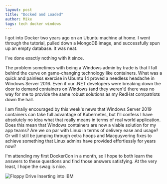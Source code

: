 ```yaml
---
layout: post
title: "Docked and Loaded"
author: Mike
tags: tech docker windows
---
```


I got into Docker two years ago on an Ubuntu machine at home. I went through the tutorial, pulled down a MongoDB image, and successfully spun up an empty database. It was neat. 

I've done exactly nothing with it since. 

The problem sometimes with being a Windows admin by trade is that I fall behind the curve on game-changing technology like containers. What was a quick and painless exercise in Ubuntu 14 proved a needless headache in Windows Server 2016. Even if our .NET developers were breaking down the door to demand containers on Windows (and they weren't) there was no way for me to provide the same robust solutions as my RedHat compatriots down the hall. 

I am finally encouraged by this week's news that Windows Server 2019 containers can take full advantage of Kubernetes, but I'll confess I have absolutely no idea what that really means in terms of real world application. Does this mean that Windows containers are now a viable solution for my app teams? Are we on par with Linux in terms of delivery ease and usage? Or will I still be jumping through extra hoops and Macguyvering fixes to achieve something that Linux admins have provided effortlessly for years now?

I'm attending my first DockerCon in a month, so I hope to both learn the answers to these questions and find those answers satisfying. At the very least, I hope the swag is nice.  

![Floppy Drive Inserting into IBM](https://media.giphy.com/media/Jd4274USmbave/giphy.gif)
